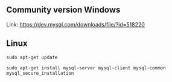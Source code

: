 ## Community version Windows
Link:
https://dev.mysql.com/downloads/file/?id=518220

## Linux
```shell
sudo apt-get update

sudo apt-get install mysql-server mysql-client mysql-common
mysql_secure_installation
```